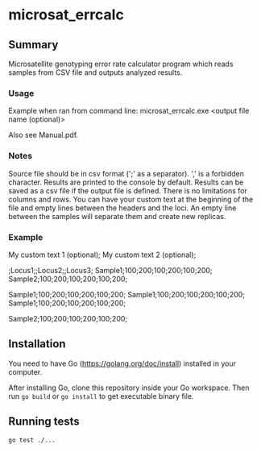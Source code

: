 # microsat_errcalc

## Summary

Microsatellite genotyping error rate calculator program which reads samples from CSV file and outputs analyzed results.

### Usage

Example when ran from command line:
microsat_errcalc.exe <source file path> <output file name (optional)>

Also see Manual.pdf.

### Notes
Source file should be in csv format (';' as a separator). ',' is a forbidden character.
Results are printed to the console by default. Results can be saved as a csv file if the output file is defined.
There is no limitations for columns and rows. You can have your custom text at the beginning of the file and empty lines between the headers and the loci. An empty line between the samples will separate them and create new replicas.

### Example
My custom text 1 (optional);
My custom text 2 (optional);

;Locus1;;Locus2;;Locus3;
Sample1;100;200;100;200;100;200;
Sample2;100;200;100;200;100;200;

Sample1;100;200;100;200;100;200;
Sample1;100;200;100;200;100;200;
Sample1;100;200;100;200;100;200;

Sample2;100;200;100;200;100;200;

## Installation

You need to have Go (https://golang.org/doc/install) installed in your computer.

After installing Go, clone this repository inside your Go workspace. Then run `go build` or `go install` to get executable binary file.

## Running tests

```go test ./...```

